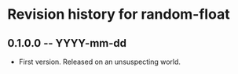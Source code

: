 # Revision history for random-float

## 0.1.0.0 -- YYYY-mm-dd

* First version. Released on an unsuspecting world.
